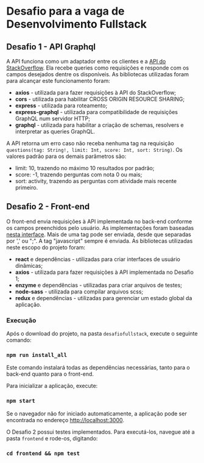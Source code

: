 # Desafio para a vaga de Desenvolvimento Fullstack

## Desafio 1 - API Graphql
A API funciona como um adaptador entre os clientes e a [API do StackOverflow](https://api.stackexchange.com/docs/questions). Ela recebe queries como requisições e responde com os campos desejados dentre os disponíveis. As bibliotecas utilizadas foram para alcançar este funcionamento foram:
* __axios__ - utilizada para fazer requisições à API do StackOverflow;
* __cors__ - utilizada para habilitar CROSS ORIGIN RESOURCE SHARING;
* __express__ - utilizada para roteamento;
* __express-graphql__ - utilizada para compatibilidade de requisições GraphQL num servidor HTTP;
* __graphql__ - utilizada para habilitar a criação de schemas, resolvers e interpretar as queries GraphQL.

A API retorna um erro caso não receba nenhuma tag na requisição `questions(tag: String!, limit: Int, score: Int, sort: String)`. Os valores padrão para os demais parâmetros são:
* limit: 10, trazendo no máximo 10 resultados por padrão;
* score: -1, trazendo perguntas com nota 0 ou mais;
* sort: activity, trazendo as perguntas com atividade mais recente primeiro.

## Desafio 2 - Front-end
O front-end envia requisições à API implementada no back-end conforme os campos preenchidos pelo usuário. As implementações foram baseadas [nesta interface](https://drive.google.com/file/d/1TeyJx9meFHKFH33VeqzfNeXcA0V_gsIu/view). Mais de uma tag pode ser enviada, desde que separadas por ',' ou ";". A tag "javascript" sempre é enviada. As bibliotecas utilizadas neste escopo do projeto foram:
* __react__ e dependências - utilizadas para criar interfaces de usuário dinâmicas;
* __axios__ - utilizada para fazer requisições à API implementada no Desafio 1;
* __enzyme__ e dependências - utilizadas para criar arquivos de testes;
* __node-sass__ - utilizada para compilar arquivos scss;
* __redux__ e dependências - utilizadas para gerenciar um estado global da aplicação.

### Execução
Após o download do projeto, na pasta `desafiofullstack`, execute o seguinte comando:

### `npm run install_all`

Este comando instalará todas as dependências necessárias, tanto para o back-end quanto para o front-end.

Para inicializar a aplicação, execute:

### `npm start`

Se o navegador não for iniciado automaticamente, a aplicação pode ser encontrada no endereço [http://localhost:3000](http://localhost:3000).

O Desafio 2 possui testes implementados. Para executá-los, navegue até a pasta `frontend` e rode-os, digitando:

### `cd frontend && npm test`
